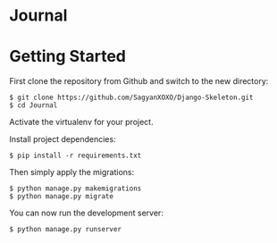 # Journal 

# Getting Started

First clone the repository from Github and switch to the new directory:

    $ git clone https://github.com/SagyanXOXO/Django-Skeleton.git
    $ cd Journal
    
Activate the virtualenv for your project.
    
Install project dependencies:

    $ pip install -r requirements.txt
    
    
Then simply apply the migrations:

    $ python manage.py makemigrations
    $ python manage.py migrate
    

You can now run the development server:

    $ python manage.py runserver